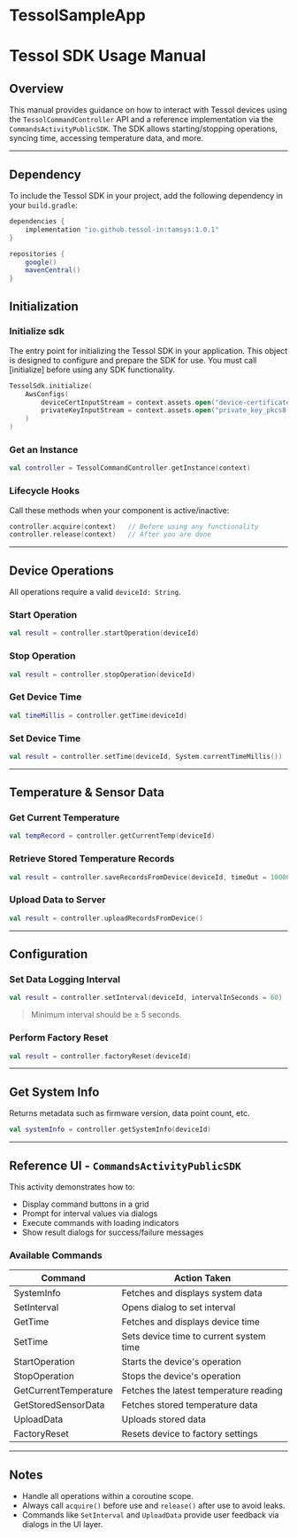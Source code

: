 # TessolSampleApp
# Tessol SDK Usage Manual

## Overview

This manual provides guidance on how to interact with Tessol devices using the `TessolCommandController` API and a reference implementation via the `CommandsActivityPublicSDK`. The SDK allows starting/stopping operations, syncing time, accessing temperature data, and more.

---

## Dependency

To include the Tessol SDK in your project, add the following dependency in your `build.gradle`:

```groovy
dependencies {
    implementation "io.github.tessol-in:tamsys:1.0.1"
}

repositories {
    google()
    mavenCentral()
}
```



## Initialization

### Initialize sdk
The entry point for initializing the Tessol SDK in your application.
This object is designed to configure and prepare the SDK for use. You must call [initialize] before using any SDK functionality.
```kotlin
TessolSdk.initialize(
    AwsConfigs(
        deviceCertInputStream = context.assets.open("device-certificate.pem"),
        privateKeyInputStream = context.assets.open("private_key_pkcs8.pem")
    )
)
```

### Get an Instance

```kotlin
val controller = TessolCommandController.getInstance(context)
```

### Lifecycle Hooks

Call these methods when your component is active/inactive:

```kotlin
controller.acquire(context)   // Before using any functionality
controller.release(context)   // After you are done
```

---

## Device Operations

All operations require a valid `deviceId: String`.

### Start Operation

```kotlin
val result = controller.startOperation(deviceId)
```

### Stop Operation

```kotlin
val result = controller.stopOperation(deviceId)
```

### Get Device Time

```kotlin
val timeMillis = controller.getTime(deviceId)
```

### Set Device Time

```kotlin
val result = controller.setTime(deviceId, System.currentTimeMillis())
```

---

## Temperature & Sensor Data

### Get Current Temperature

```kotlin
val tempRecord = controller.getCurrentTemp(deviceId)
```

### Retrieve Stored Temperature Records

```kotlin
val result = controller.saveRecordsFromDevice(deviceId, timeOut = 10000L)
```

### Upload Data to Server

```kotlin
val result = controller.uploadRecordsFromDevice()
```

---

## Configuration

### Set Data Logging Interval

```kotlin
val result = controller.setInterval(deviceId, intervalInSeconds = 60)
```

> Minimum interval should be ≥ 5 seconds.

### Perform Factory Reset

```kotlin
val result = controller.factoryReset(deviceId)
```

---

## Get System Info

Returns metadata such as firmware version, data point count, etc.

```kotlin
val systemInfo = controller.getSystemInfo(deviceId)
```

---

## Reference UI - `CommandsActivityPublicSDK`

This activity demonstrates how to:

- Display command buttons in a grid
- Prompt for interval values via dialogs
- Execute commands with loading indicators
- Show result dialogs for success/failure messages

### Available Commands

| Command                 | Action Taken                                |
|-------------------------|---------------------------------------------|
| SystemInfo              | Fetches and displays system data            |
| SetInterval             | Opens dialog to set interval                |
| GetTime                 | Fetches and displays device time            |
| SetTime                 | Sets device time to current system time     |
| StartOperation          | Starts the device's operation               |
| StopOperation           | Stops the device's operation                |
| GetCurrentTemperature   | Fetches the latest temperature reading      |
| GetStoredSensorData     | Fetches stored temperature data             |
| UploadData              | Uploads stored data                         |
| FactoryReset            | Resets device to factory settings           |

---

## Notes

- Handle all operations within a coroutine scope.
- Always call `acquire()` before use and `release()` after use to avoid leaks.
- Commands like `SetInterval` and `UploadData` provide user feedback via dialogs in the UI layer.

 
